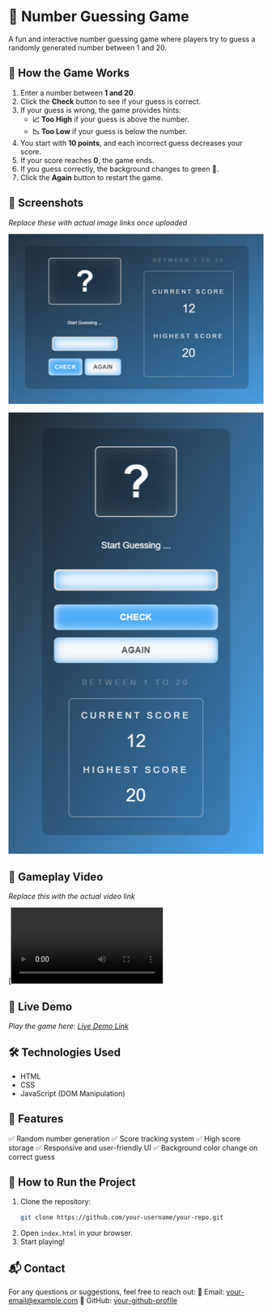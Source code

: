 # 🎯 Number Guessing Game

A fun and interactive number guessing game where players try to guess a randomly generated number between 1 and 20.

## 🌟 How the Game Works

1. Enter a number between **1 and 20**.
2. Click the **Check** button to see if your guess is correct.
3. If your guess is wrong, the game provides hints:
   - **📈 Too High** if your guess is above the number.
   - **📉 Too Low** if your guess is below the number.
4. You start with **10 points**, and each incorrect guess decreases your score.
5. If your score reaches **0**, the game ends.
6. If you guess correctly, the background changes to green 🎉.
7. Click the **Again** button to restart the game.

## 📸 Screenshots

_Replace these with actual image links once uploaded_

![Game Screenshot 1](/Repo%20images/game%201.png)

![Game Screenshot 2](/Repo%20images/game2.png)

## 🎥 Gameplay Video

_Replace this with the actual video link_

[![Watch the Gameplay](/Repo%20images/gamevideo.mp4)

## 🚀 Live Demo

_Play the game here: [Live Demo Link](https://your-live-demo-link.com)_

## 🛠️ Technologies Used

- HTML
- CSS
- JavaScript (DOM Manipulation)

## 📌 Features

✅ Random number generation
✅ Score tracking system
✅ High score storage
✅ Responsive and user-friendly UI
✅ Background color change on correct guess

## 📜 How to Run the Project

1. Clone the repository:
   ```sh
   git clone https://github.com/your-username/your-repo.git
   ```
2. Open `index.html` in your browser.
3. Start playing!

## 📬 Contact

For any questions or suggestions, feel free to reach out:
📧 Email: [your-email@example.com](mailto:your-email@example.com)
🐙 GitHub: [your-github-profile](https://github.com/your-username)
